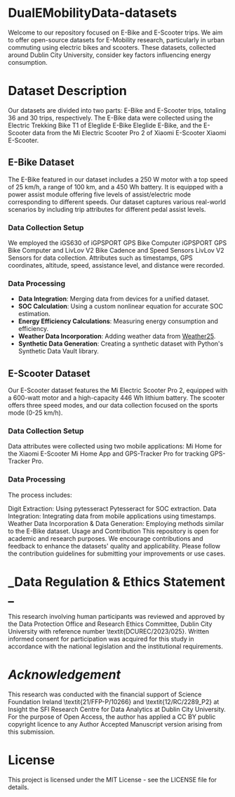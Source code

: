 # DualEMobilityData-datasets
Welcome to our repository focused on E-Bike and E-Scooter trips. We aim to offer open-source datasets for E-Mobility research, particularly in urban commuting using electric bikes and scooters. These datasets, collected around Dublin City University, consider key factors influencing energy consumption.

# Dataset Description
Our datasets are divided into two parts: E-Bike and E-Scooter trips, totaling 36 and 30 trips, respectively. The E-Bike data were collected using the Electric Trekking Bike T1 of Eleglide E-Bike Eleglide E-Bike, and the E-Scooter data from the Mi Electric Scooter Pro 2 of Xiaomi E-Scooter Xiaomi E-Scooter.

## E-Bike Dataset
The E-Bike featured in our dataset includes a 250 W motor with a top speed of 25 km/h, a range of 100 km, and a 450 Wh battery. It is equipped with a power assist module offering five levels of assist/electric mode corresponding to different speeds. Our dataset captures various real-world scenarios by including trip attributes for different pedal assist levels.

### Data Collection Setup
We employed the iGS630 of iGPSPORT GPS Bike Computer iGPSPORT GPS Bike Computer and LivLov V2 Bike Cadence and Speed Sensors LivLov V2 Sensors for data collection. Attributes such as timestamps, GPS coordinates, altitude, speed, assistance level, and distance were recorded.

### Data Processing

- **Data Integration**: Merging data from devices for a unified dataset.
- **SOC Calculation**: Using a custom nonlinear equation for accurate SOC estimation.
- **Energy Efficiency Calculations**: Measuring energy consumption and efficiency.
- **Weather Data Incorporation**: Adding weather data from [Weather25](https://www.weather25.com/europe/ireland/leinster/dublin).
- **Synthetic Data Generation**: Creating a synthetic dataset with Python's Synthetic Data Vault library.


## E-Scooter Dataset
Our E-Scooter dataset features the Mi Electric Scooter Pro 2, equipped with a 600-watt motor and a high-capacity 446 Wh lithium battery. The scooter offers three speed modes, and our data collection focused on the sports mode (0-25 km/h).

### Data Collection Setup
Data attributes were collected using two mobile applications: Mi Home for the Xiaomi E-Scooter Mi Home App and GPS-Tracker Pro for tracking GPS-Tracker Pro.

### Data Processing
The process includes:

Digit Extraction: Using pytesseract Pytesseract for SOC extraction.
Data Integration: Integrating data from mobile applications using timestamps.
Weather Data Incorporation & Data Generation: Employing methods similar to the E-Bike dataset.
Usage and Contribution
This repository is open for academic and research purposes. We encourage contributions and feedback to enhance the datasets' quality and applicability. Please follow the contribution guidelines for submitting your improvements or use cases.

# _Data Regulation & Ethics Statement   _

This research involving human participants was reviewed and approved by the Data Protection Office and Research Ethics Committee, Dublin City University with reference number \textit{DCUREC/2023/025}. Written informed consent for participation was acquired for this study in accordance with the national legislation and the institutional requirements.
    
# _Acknowledgement_

This research was conducted with the financial support of Science Foundation Ireland \textit{21/FFP-P/10266} and \textit{12/RC/2289\_P2} at Insight the SFI Research Centre for Data Analytics at Dublin City University. For the purpose of Open Access, the author has applied a CC BY public copyright licence to any Author Accepted Manuscript version arising from this submission.


# License
This project is licensed under the MIT License - see the LICENSE file for details.
